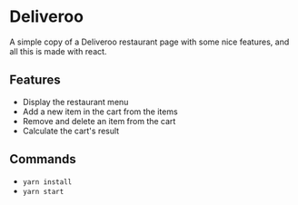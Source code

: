 # Deliveroo 

A simple copy of a Deliveroo restaurant page with some nice features, and all this is made with react.

## Features

- Display the restaurant menu
- Add a new item in the cart from the items 
- Remove and delete an item from the cart
- Calculate the cart's result


## Commands

- `yarn install`
- `yarn start`
